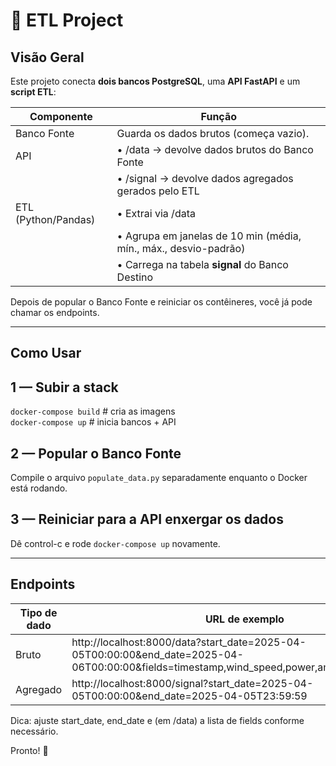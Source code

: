 # 🚀 ETL Project

## Visão Geral

Este projeto conecta **dois bancos PostgreSQL**, uma **API FastAPI** e um **script ETL**:

Componente        | Função
------------------|--------------------------------------------------------------
Banco Fonte       | Guarda os dados brutos (começa vazio).
API               | • /data   → devolve dados brutos do Banco Fonte  
                  | • /signal → devolve dados agregados gerados pelo ETL
ETL (Python/Pandas)| • Extrai via /data  
                  | • Agrupa em janelas de 10 min (média, mín., máx., desvio-padrão)  
                  | • Carrega na tabela **signal** do Banco Destino

Depois de popular o Banco Fonte e reiniciar os contêineres, você já pode chamar os endpoints.

--------------------------------------------------------------------

## Como Usar

1 — Subir a stack
-----------------
`docker-compose build`   # cria as imagens  
`docker-compose up`    # inicia bancos + API  

2 — Popular o Banco Fonte
-------------------------

Compile o arquivo `populate_data.py` separadamente enquanto o Docker está rodando.  

3 — Reiniciar para a API enxergar os dados
------------------------------------------
Dê control-c e rode `docker-compose up` novamente.

--------------------------------------------------------------------

## Endpoints

Tipo de dado | URL de exemplo
-------------|------------------------------------------------------------------------------------------------------------------------------------
Bruto        | http://localhost:8000/data?start_date=2025-04-05T00:00:00&end_date=2025-04-06T00:00:00&fields=timestamp,wind_speed,power,ambient_temperature
Agregado     | http://localhost:8000/signal?start_date=2025-04-05T00:00:00&end_date=2025-04-05T23:59:59

Dica: ajuste start_date, end_date e (em /data) a lista de fields conforme necessário.

Pronto! 🎉
